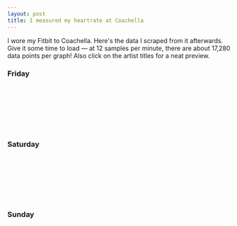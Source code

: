```yaml
---
layout: post
title: I measured my heartrate at Coachella
---
```


I wore my Fitbit to Coachella. Here's the data I scraped from it afterwards.
Give it some time to load — at 12 samples per minute, there are about
17,280 data points per graph! Also click on the artist titles for a neat preview.

<h3>Friday</h3>
<div id="friday" style="width: 100%; min-height: 100px;"></div>
<h3>Saturday</h3>
<div id="saturday" style="width: 100%; min-height: 100px;"></div>
<h3>Sunday</h3>
<div id="sunday" style="width: 100%; min-height: 100px;"></div>

<script data-main="/public/scripts/coachella"
        src="https://cdnjs.cloudflare.com/ajax/libs/require.js/2.2.0/require.min.js"
        defer></script>
